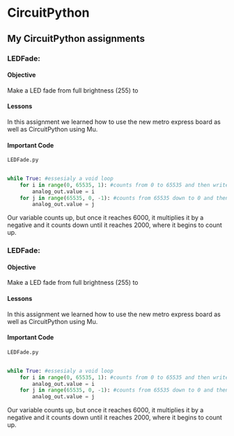 # CircuitPython
## My CircuitPython assignments

### LEDFade:
#### Objective
Make a LED fade from full brightness (255) to 


#### Lessons
In this assignment we learned how to use the new metro express board as well as CircuitPython using Mu.
#### Important Code
`LEDFade.py`
``` python
    
while True: #essesialy a void loop
    for i in range(0, 65535, 1): #counts from 0 to 65535 and then writes it to the LED
        analog_out.value = i
    for j in range(65535, 0, -1): #counts from 65535 down to 0 and then writes it to the LED
        analog_out.value = j
```
Our variable counts up, but once it reaches 6000, it multiplies it by a negative and it counts down until it reaches 2000, where it begins to count up. 

### LEDFade:
#### Objective
Make a LED fade from full brightness (255) to 


#### Lessons
In this assignment we learned how to use the new metro express board as well as CircuitPython using Mu.
#### Important Code
`LEDFade.py`
``` python
    
while True: #essesialy a void loop
    for i in range(0, 65535, 1): #counts from 0 to 65535 and then writes it to the LED
        analog_out.value = i
    for j in range(65535, 0, -1): #counts from 65535 down to 0 and then writes it to the LED
        analog_out.value = j
```
Our variable counts up, but once it reaches 6000, it multiplies it by a negative and it counts down until it reaches 2000, where it begins to count up. 
